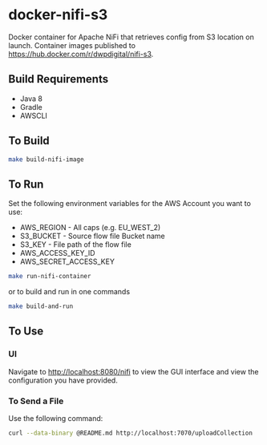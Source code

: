 # docker-nifi-s3
Docker container for Apache NiFi that retrieves config from S3 location on launch. Container images published to https://hub.docker.com/r/dwpdigital/nifi-s3.

## Build Requirements
- Java 8
- Gradle
- AWSCLI

## To Build
```bash
make build-nifi-image
```

## To Run
Set the following environment variables for the AWS Account you want to use:
- AWS_REGION - All caps (e.g. EU_WEST_2)
- S3_BUCKET - Source flow file Bucket name
- S3_KEY - File path of the flow file
- AWS_ACCESS_KEY_ID
- AWS_SECRET_ACCESS_KEY

```bash
make run-nifi-container
```

or to build and run in one commands

```bash
make build-and-run
```

## To Use
### UI
Navigate to [http://localhost:8080/nifi](http://localhost:8080/nifi) to view the GUI interface and view the configuration you have provided.


### To Send a File
Use the following command:
```bash
curl --data-binary @README.md http://localhost:7070/uploadCollection 
```